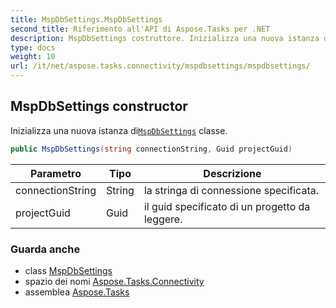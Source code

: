 ```yaml
---
title: MspDbSettings.MspDbSettings
second_title: Riferimento all'API di Aspose.Tasks per .NET
description: MspDbSettings costruttore. Inizializza una nuova istanza diMspDbSettings classe.
type: docs
weight: 10
url: /it/net/aspose.tasks.connectivity/mspdbsettings/mspdbsettings/
---
```

## MspDbSettings constructor

Inizializza una nuova istanza di[`MspDbSettings`](../) classe.

```csharp
public MspDbSettings(string connectionString, Guid projectGuid)
```

| Parametro | Tipo | Descrizione |
| --- | --- | --- |
| connectionString | String | la stringa di connessione specificata. |
| projectGuid | Guid | il guid specificato di un progetto da leggere. |

### Guarda anche

* class [MspDbSettings](../)
* spazio dei nomi [Aspose.Tasks.Connectivity](../../mspdbsettings/)
* assemblea [Aspose.Tasks](../../../)


